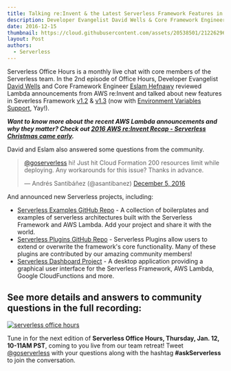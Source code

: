 ```yaml
---
title: Talking re:Invent & the Latest Serverless Framework Features in the Dec. 8th Office Hours Live Video Recording
description: Developer Evangelist David Wells & Core Framework Engineer Eslam Hefnawy recap Lambda announcements from re:Invent and answer questions in the 2nd edition of Serverless Office Hours.
date: 2016-12-15
thumbnail: https://cloud.githubusercontent.com/assets/20538501/21226296/73f5269e-c29a-11e6-99f0-f7d34f858e7c.png
layout: Post
authors:
  - Serverless
---
```


Serverless Office Hours is a monthly live chat with core members of the Serverless team. In the 2nd episode of Office Hours, Developer Evangelist [David Wells](https://github.com/DavidWells) and Core Framework Engineer [Eslam Hefnawy](https://github.com/eahefnawy) reviewed Lambda announcements from AWS re:Invent and talked about new features in Severless Framework [v1.2](https://serverless.com/blog/serverless-v1.2.0/) & [v1.3](https://serverless.com/blog/serverless-v1.3.0/) (now with [Environment Variables Support](https://serverless.com/framework/docs/providers/aws/guide/functions/#environment-variables), Yay!).

***Want to know more about the recent AWS Lambda announcements and why they matter? Check out [2016 AWS re:Invent Recap - Serverless Christmas came early](https://serverless.com/blog/recap-serverless-announcements-reinvent/).***

David and Eslam also answered some questions from the community.

<blockquote class="twitter-tweet" data-lang="en"><p lang="en" dir="ltr"><a href="https://twitter.com/goserverless">@goserverless</a> hi! Just hit Cloud Formation 200 resources limit while deploying. Any workarounds for this issue? Thanks in advance.</p>&mdash; Andrés Santibáñez (@asantibanez) <a href="https://twitter.com/asantibanez/status/805844581313024000">December 5, 2016</a></blockquote>
<script async src="//platform.twitter.com/widgets.js" charset="utf-8"></script>

And announced new Serverless projects, including:

 - [Serverless Examples GitHub Repo](https://github.com/serverless/examples) - A collection of boilerplates and examples of serverless architectures built with the Serverless Framework and AWS Lambda. Add your project and share it with the world.
 - [Serverless Plugins GitHub Repo](https://github.com/serverless/plugins) - Serverless Plugins allow users to extend or overwrite the framework's core functionality. Many of these plugins are contributed by our amazing community members!
 - [Serverless Dashboard Project](https://github.com/serverless/dashboard) -  A desktop application providing a graphical user interface for the Serverless Framework, AWS Lambda, Google CloudFunctions and more.

## See more details and answers to community questions in the full recording:

[![serverless office hours](https://cloud.githubusercontent.com/assets/20538501/21226969/849cad16-c29d-11e6-9b5c-ad7416cf53c1.png)](https://youtu.be/IoW_IcvRTGM)

Tune in for the next edition of **Serverless Office Hours, Thursday, Jan. 12, 10-11AM PST**, coming to you live from our team retreat! Tweet [@goserverless](https://twitter.com/goserverless) with your questions along with the hashtag **#askServerless** to join the conversation.
